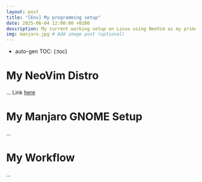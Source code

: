```yaml
---
layout: post
title: "[Env] My programming setup"
date: 2025-06-04 12:00:00 +0100
description: My current working setup on Linux using NeoVim as my primary editor with my own custom distro. # Add post description (optional)
img: manjaro.jpg # Add image post (optional)
---
```

* auto-gen TOC:
{:toc}

# My NeoVim Distro
...
Link [here](https://github.com/Danhall01/Neoenv)

# My Manjaro GNOME Setup
...

# My Workflow
...
